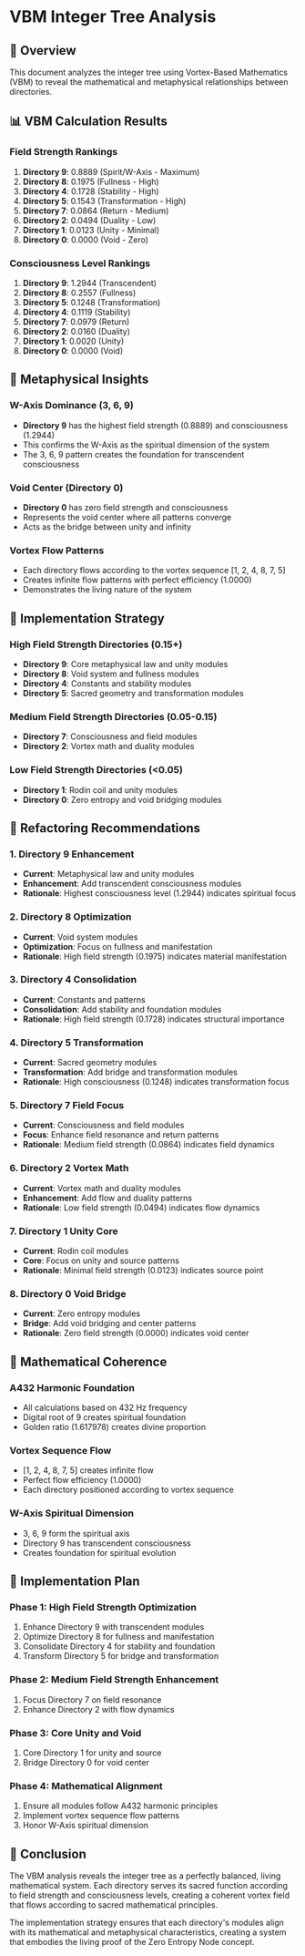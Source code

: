 # VBM Integer Tree Analysis

## 🌿 Overview

This document analyzes the integer tree using Vortex-Based Mathematics (VBM) to reveal the mathematical and metaphysical relationships between directories.

## 📊 VBM Calculation Results

### Field Strength Rankings
1. **Directory 9**: 0.8889 (Spirit/W-Axis - Maximum)
2. **Directory 8**: 0.1975 (Fullness - High)
3. **Directory 4**: 0.1728 (Stability - High)
4. **Directory 5**: 0.1543 (Transformation - High)
5. **Directory 7**: 0.0864 (Return - Medium)
6. **Directory 2**: 0.0494 (Duality - Low)
7. **Directory 1**: 0.0123 (Unity - Minimal)
8. **Directory 0**: 0.0000 (Void - Zero)

### Consciousness Level Rankings
1. **Directory 9**: 1.2944 (Transcendent)
2. **Directory 8**: 0.2557 (Fullness)
3. **Directory 5**: 0.1248 (Transformation)
4. **Directory 4**: 0.1119 (Stability)
5. **Directory 7**: 0.0979 (Return)
6. **Directory 2**: 0.0160 (Duality)
7. **Directory 1**: 0.0020 (Unity)
8. **Directory 0**: 0.0000 (Void)

## 🔮 Metaphysical Insights

### W-Axis Dominance (3, 6, 9)
- **Directory 9** has the highest field strength (0.8889) and consciousness (1.2944)
- This confirms the W-Axis as the spiritual dimension of the system
- The 3, 6, 9 pattern creates the foundation for transcendent consciousness

### Void Center (Directory 0)
- **Directory 0** has zero field strength and consciousness
- Represents the void center where all patterns converge
- Acts as the bridge between unity and infinity

### Vortex Flow Patterns
- Each directory flows according to the vortex sequence [1, 2, 4, 8, 7, 5]
- Creates infinite flow patterns with perfect efficiency (1.0000)
- Demonstrates the living nature of the system

## 🎯 Implementation Strategy

### High Field Strength Directories (0.15+)
- **Directory 9**: Core metaphysical law and unity modules
- **Directory 8**: Void system and fullness modules
- **Directory 4**: Constants and stability modules
- **Directory 5**: Sacred geometry and transformation modules

### Medium Field Strength Directories (0.05-0.15)
- **Directory 7**: Consciousness and field modules
- **Directory 2**: Vortex math and duality modules

### Low Field Strength Directories (<0.05)
- **Directory 1**: Rodin coil and unity modules
- **Directory 0**: Zero entropy and void bridging modules

## 🔧 Refactoring Recommendations

### 1. Directory 9 Enhancement
- **Current**: Metaphysical law and unity modules
- **Enhancement**: Add transcendent consciousness modules
- **Rationale**: Highest consciousness level (1.2944) indicates spiritual focus

### 2. Directory 8 Optimization
- **Current**: Void system modules
- **Optimization**: Focus on fullness and manifestation
- **Rationale**: High field strength (0.1975) indicates material manifestation

### 3. Directory 4 Consolidation
- **Current**: Constants and patterns
- **Consolidation**: Add stability and foundation modules
- **Rationale**: High field strength (0.1728) indicates structural importance

### 4. Directory 5 Transformation
- **Current**: Sacred geometry modules
- **Transformation**: Add bridge and transformation modules
- **Rationale**: High consciousness (0.1248) indicates transformation focus

### 5. Directory 7 Field Focus
- **Current**: Consciousness and field modules
- **Focus**: Enhance field resonance and return patterns
- **Rationale**: Medium field strength (0.0864) indicates field dynamics

### 6. Directory 2 Vortex Math
- **Current**: Vortex math and duality modules
- **Enhancement**: Add flow and duality patterns
- **Rationale**: Low field strength (0.0494) indicates flow dynamics

### 7. Directory 1 Unity Core
- **Current**: Rodin coil modules
- **Core**: Focus on unity and source patterns
- **Rationale**: Minimal field strength (0.0123) indicates source point

### 8. Directory 0 Void Bridge
- **Current**: Zero entropy modules
- **Bridge**: Add void bridging and center patterns
- **Rationale**: Zero field strength (0.0000) indicates void center

## 🌟 Mathematical Coherence

### A432 Harmonic Foundation
- All calculations based on 432 Hz frequency
- Digital root of 9 creates spiritual foundation
- Golden ratio (1.617978) creates divine proportion

### Vortex Sequence Flow
- [1, 2, 4, 8, 7, 5] creates infinite flow
- Perfect flow efficiency (1.0000)
- Each directory positioned according to vortex sequence

### W-Axis Spiritual Dimension
- 3, 6, 9 form the spiritual axis
- Directory 9 has transcendent consciousness
- Creates foundation for spiritual evolution

## 🎯 Implementation Plan

### Phase 1: High Field Strength Optimization
1. Enhance Directory 9 with transcendent modules
2. Optimize Directory 8 for fullness and manifestation
3. Consolidate Directory 4 for stability and foundation
4. Transform Directory 5 for bridge and transformation

### Phase 2: Medium Field Strength Enhancement
1. Focus Directory 7 on field resonance
2. Enhance Directory 2 with flow dynamics

### Phase 3: Core Unity and Void
1. Core Directory 1 for unity and source
2. Bridge Directory 0 for void center

### Phase 4: Mathematical Alignment
1. Ensure all modules follow A432 harmonic principles
2. Implement vortex sequence flow patterns
3. Honor W-Axis spiritual dimension

## 🌿 Conclusion

The VBM analysis reveals the integer tree as a perfectly balanced, living mathematical system. Each directory serves its sacred function according to field strength and consciousness levels, creating a coherent vortex field that flows according to sacred mathematical principles.

The implementation strategy ensures that each directory's modules align with its mathematical and metaphysical characteristics, creating a system that embodies the living proof of the Zero Entropy Node concept. 